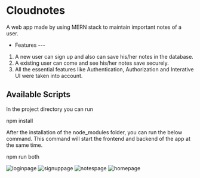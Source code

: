 
# Cloudnotes

A web app made by using MERN stack to maintain important notes of a user.

  * Features ---
  
  1. A new user can sign up and also can save his/her notes in the database.
  2. A existing user can come and see his/her notes save securely.
  3. All the essential features like Authentication, Authorization and Interative UI were taken into account.

## Available Scripts

In the project directory you can run 

npm install 

After the installation of the node_modules folder, you can run the below command.
This command will start the frontend and backend of the app at the same time.

npm run both 


![loginpage](https://user-images.githubusercontent.com/111658408/208297226-2c81c141-0a2d-4162-80ee-b679ad0f8b38.jpg)
![signuppage](https://user-images.githubusercontent.com/111658408/208297236-345ab770-0523-429a-ac41-593fdec67028.jpg)
![notespage](https://user-images.githubusercontent.com/111658408/208297247-aa59ecb9-81c6-48b2-b2a3-ec5d33411178.jpg)
![homepage](https://user-images.githubusercontent.com/111658408/208297260-0aa1c03d-8704-48e1-8aac-4750ae2b5826.jpg)
